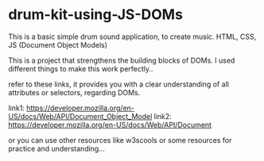 # drum-kit-using-JS-DOMs
This is a basic simple drum sound application, to create music.
HTML, CSS, JS (Document Object Models) 

This is a project that strengthens the building blocks of DOMs.
I used different things to make this work perfectly..

refer to these links, it provides you with a clear understanding of all attributes or selectors, regarding DOMs.

 link1: https://developer.mozilla.org/en-US/docs/Web/API/Document_Object_Model
 link2: https://developer.mozilla.org/en-US/docs/Web/API/Document

or you can use other resources like w3scools or some resources for practice and understanding...
